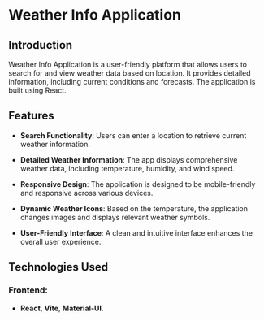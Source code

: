 # Weather Info Application

## Introduction

Weather Info Application is a user-friendly platform that allows users to search for and view weather data based on location. It provides detailed information, including current conditions and forecasts. The application is built using React.

## Features

- **Search Functionality**: Users can enter a location to retrieve current weather information.
  
- **Detailed Weather Information**: The app displays comprehensive weather data, including temperature, humidity, and wind speed.
  
- **Responsive Design**: The application is designed to be mobile-friendly and responsive across various devices.
  
- **Dynamic Weather Icons**: Based on the temperature, the application changes images and displays relevant weather symbols.
  
- **User-Friendly Interface**: A clean and intuitive interface enhances the overall user experience.

## Technologies Used

### Frontend:
- **React**, **Vite**, **Material-UI**.

